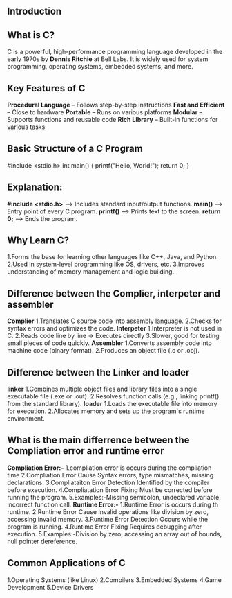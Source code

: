 ## Introduction

## What is C?
C is a powerful, high-performance programming language developed in the early 1970s by **Dennis Ritchie** at Bell Labs. 
It is widely used for system programming, operating systems, embedded systems, and more.

## Key Features of C
**Procedural Language** – Follows step-by-step instructions
**Fast and Efficient** – Close to hardware
**Portable** – Runs on various platforms
**Modular** – Supports functions and reusable code
**Rich Library** – Built-in functions for various tasks

## Basic Structure of a C Program
#include <stdio.h>
int main() {
    printf("Hello, World!");
    return 0;
}

## Explanation:
**#include <stdio.h>** --> Includes standard input/output functions.
**main()** --> Entry point of every C program.
**printf()** --> Prints text to the screen.
**return 0;** --> Ends the program.

## Why Learn C?
1.Forms the base for learning other languages like C++, Java, and Python.
2.Used in system-level programming like OS, drivers, etc.
3.Improves understanding of memory management and logic building.

## Difference between the Complier, interpeter and assembler
**Complier**
1.Translates C source code into assembly language.
2.Checks for syntax errors and optimizes the code.
**Interpeter**
1.Interpreter is not used in C.
2.Reads code line by line → Executes directly
3.Slower, good for testing small pieces of code quickly.
**Assembler** 
1.Converts assembly code into machine code (binary format).
2.Produces an object file (.o or .obj).

## Difference between the Linker and loader
**linker**
1.Combines multiple object files and library files into a single executable file (.exe or .out).
2.Resolves function calls (e.g., linking printf() from the standard library).
**loader** 
1.Loads the executable file into memory for execution.
2.Allocates memory and sets up the program's runtime environment.

## What is the main differrence between the Compliation error and runtime error
**Compliation Error:-**
1.compliation error is occurs during the compliation time
2.Compliation Error Cause	Syntax errors, type mismatches, missing declarations.
3.Compliataiton Error Detection	Identified by the compiler before execution.
4.Compliatation Error Fixing	Must be corrected before running the program.
5.Examples:-Missing semicolon, undeclared variable, incorrect function call.
**Runtime Error:-**
1.Runtime Error is occurs during th runtime.
2.Runtime Error Cause Invalid operations like division by zero, accessing invalid memory.
3.Runtime Error Detection Occurs while the program is running.
4.Runtime Error Fixing Requires debugging after execution.
5.Examples:-Division by zero, accessing an array out of bounds, null pointer dereference.

## Common Applications of C
1.Operating Systems (like Linux)
2.Compilers
3.Embedded Systems
4.Game Development
5.Device Drivers


